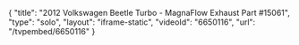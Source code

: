 {
    "title": "2012 Volkswagen Beetle Turbo - MagnaFlow Exhaust Part #15061",
    "type": "solo",
    "layout": "iframe-static",
    "videoId": "6650116",
    "url": "\/tvpembed\/6650116"
}